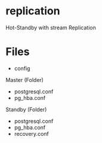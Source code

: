 replication
===========

Hot-Standby with stream Replication

Files
======

- config

Master (Folder)

  - postgresql.conf
  - pg_hba.conf

Standby (Folder)
  - postgresql.conf
  - pg_hba.conf
  - recovery.conf
